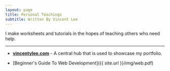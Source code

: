 ```yaml
---
layout: page
title: Personal Teachings
subtitle: Written By Vincent Lee
---
```


I make worksheets and tutorials in the hopes of teaching others who need help.

---

- **[vincentylee.com](http://www.vincentylee.com/)** - A central hub that is used to showcase my portfolio.

- [Beginner's Guide To Web Development]({{ site.url }}/img/web.pdf) 


